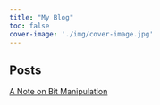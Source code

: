 ```yaml
---
title: "My Blog"
toc: false
cover-image: './img/cover-image.jpg'
---
```


## Posts

[A Note on Bit Manipulation](./note-on-bit-manipulation.html)
